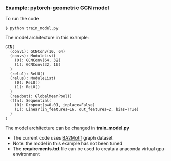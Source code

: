 ### Example: pytorch-geometric GCN model

To run the code

`$ python train_model.py
`

The model architecture in this example:

```
GCN(
  (conv1): GCNConv(10, 64)
  (convs): ModuleList(
    (0): GCNConv(64, 32)
    (1): GCNConv(32, 16)
  )
  (relu1): ReLU()
  (relus): ModuleList(
    (0): ReLU()
    (1): ReLU()
  )
  (readout): GlobalMeanPool()
  (ffn): Sequential(
    (0): Dropout(p=0.01, inplace=False)
    (1): Linear(in_features=16, out_features=2, bias=True)
  )
)
```
The model architecture can be changed in **train_model.py**

+ The current code uses [BA2Motif](https://arxiv.org/pdf/2011.04573.pdf) graph dataset
+ Note: the model in this example has not been tuned
+ The **requirements.txt** file can be used to creata a anaconda virtual gpu-environment

